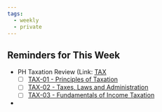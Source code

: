 ```yaml
---
tags:
  - weekly
  - private
---
```


## Reminders for This Week
- PH Taxation Review (Link: [TAX](../../../01%20-%20By%20Profession/PH%20LECPA/LECPA06%20-%20TAX/index.md)
	- [ ] [TAX-01 - Principles of Taxation](../../../01%20-%20By%20Profession/PH%20LECPA/LECPA06%20-%20TAX/TAX-01%20-%20Principles%20of%20Taxation.md)
	- [ ] [TAX-02 - Taxes, Laws and Administration](../../../01%20-%20By%20Profession/PH%20LECPA/LECPA06%20-%20TAX/TAX-02%20-%20Taxes,%20Laws%20and%20Administration.md)
	- [ ] [TAX-03 - Fundamentals of Income Taxation](../../../01%20-%20By%20Profession/PH%20LECPA/LECPA06%20-%20TAX/TAX-03%20-%20Fundamentals%20of%20Income%20Taxation.md)
- 